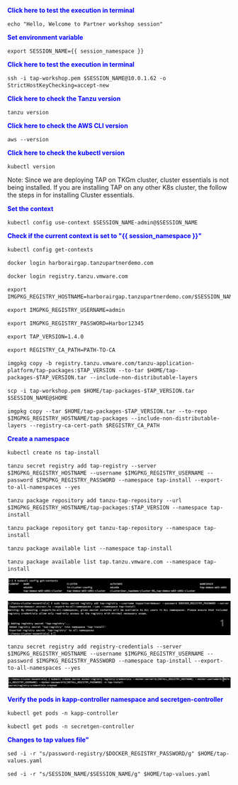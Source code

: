 
<p style="color:blue"><strong> Click here to test the execution in terminal</strong></p>

```execute-all
echo "Hello, Welcome to Partner workshop session"
```

<p style="color:blue"><strong> Set environment variable </strong></p>

```execute-all
export SESSION_NAME={{ session_namespace }}
```

<p style="color:blue"><strong> Click here to test the execution in terminal</strong></p>

```execute-1
ssh -i tap-workshop.pem $SESSION_NAME@10.0.1.62 -o StrictHostKeyChecking=accept-new
```

<p style="color:blue"><strong> Click here to check the Tanzu version</strong></p>

```execute-1
tanzu version
```

<p style="color:blue"><strong> Click here to check the AWS CLI version</strong></p>

```execute
aws --version
```

<p style="color:blue"><strong> Click here to check the kubectl version</strong></p>

```execute
kubectl version
```

Note: Since we are deploying TAP on TKGm cluster, cluster essentials is not being installed. If you are installing TAP on any other K8s cluster, the follow the steps in for installing Cluster essentials. 

<p style="color:blue"><strong> Set the context</strong></p>

```execute
kubectl config use-context $SESSION_NAME-admin@$SESSION_NAME
```

<p style="color:blue"><strong> Check if the current context is set to "{{ session_namespace }}"</strong></p>

```execute
kubectl config get-contexts
```

```execute-all
docker login harborairgap.tanzupartnerdemo.com
```

```execute-2
docker login registry.tanzu.vmware.com
```

```execute-all
export IMGPKG_REGISTRY_HOSTNAME=harborairgap.tanzupartnerdemo.com/$SESSION_NAME
```

```execute-all
export IMGPKG_REGISTRY_USERNAME=admin
```

```execute-all
export IMGPKG_REGISTRY_PASSWORD=Harbor12345
```

```execute-all
export TAP_VERSION=1.4.0
```

```execute-all
export REGISTRY_CA_PATH=PATH-TO-CA
```

```execute-2
imgpkg copy -b registry.tanzu.vmware.com/tanzu-application-platform/tap-packages:$TAP_VERSION --to-tar $HOME/tap-packages-$TAP_VERSION.tar --include-non-distributable-layers
```

```execute-2
scp -i tap-workshop.pem $HOME/tap-packages-$TAP_VERSION.tar $SESSION_NAME@$HOME
```

```execute-1
imgpkg copy --tar $HOME/tap-packages-$TAP_VERSION.tar --to-repo $IMGPKG_REGISTRY_HOSTNAME/tap-packages --include-non-distributable-layers --registry-ca-cert-path $REGISTRY_CA_PATH
```

<p style="color:blue"><strong> Create a namespace </strong></p>

```execute
kubectl create ns tap-install
```

```execute
tanzu secret registry add tap-registry --server   $IMGPKG_REGISTRY_HOSTNAME --username $IMGPKG_REGISTRY_USERNAME --password $IMGPKG_REGISTRY_PASSWORD --namespace tap-install --export-to-all-namespaces --yes
```

```execute
tanzu package repository add tanzu-tap-repository --url $IMGPKG_REGISTRY_HOSTNAME/tap-packages:$TAP_VERSION --namespace tap-install
```

```execute
tanzu package repository get tanzu-tap-repository --namespace tap-install
```

```execute
tanzu package available list --namespace tap-install
```

```execute
tanzu package available list tap.tanzu.vmware.com --namespace tap-install
```

![Cluster Context](images/prepare-1.png)

![Secret Tap Registry](images/prepare-4.png)


```
tanzu secret registry add registry-credentials --server   $IMGPKG_REGISTRY_HOSTNAME --username $IMGPKG_REGISTRY_USERNAME --password $IMGPKG_REGISTRY_PASSWORD --namespace tap-install --export-to-all-namespaces --yes
```

![Secret Registry Credentials](images/prepare-5.png)

<p style="color:blue"><strong> Verify the pods in kapp-controller namespace  and secretgen-controller </strong></p>

```execute
kubectl get pods -n kapp-controller
```

```execute
kubectl get pods -n secretgen-controller
```

<p style="color:blue"><strong> Changes to tap values file" </strong></p>

```execute
sed -i -r "s/password-registry/$DOCKER_REGISTRY_PASSWORD/g" $HOME/tap-values.yaml
```

```execute
sed -i -r "s/SESSION_NAME/$SESSION_NAME/g" $HOME/tap-values.yaml
```
